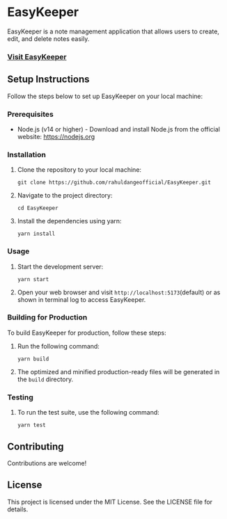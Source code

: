 # EasyKeeper

EasyKeeper is a note management application that allows users to create, edit, and delete notes easily.

### [Visit EasyKeeper](https://easy-keeper.vercel.app/)

## Setup Instructions

Follow the steps below to set up EasyKeeper on your local machine:

### Prerequisites

- Node.js (v14 or higher) - Download and install Node.js from the official website: https://nodejs.org

### Installation

1. Clone the repository to your local machine:
     ```
     git clone https://github.com/rahuldangeofficial/EasyKeeper.git
     ```

2. Navigate to the project directory:
     ```
     cd EasyKeeper
     ```

3. Install the dependencies using yarn:
     ```
     yarn install
     ```

### Usage

1. Start the development server:
   
     ```
     yarn start
     ```

2. Open your web browser and visit `http://localhost:5173`(default) or as shown in terminal log to access EasyKeeper.

### Building for Production

To build EasyKeeper for production, follow these steps:

1. Run the following command:
    ```
    yarn build
    ```

2. The optimized and minified production-ready files will be generated in the `build` directory.

### Testing

1. To run the test suite, use the following command:

    ```
    yarn test
    ```


## Contributing

Contributions are welcome!
## License

This project is licensed under the MIT License. See the LICENSE file for details.


